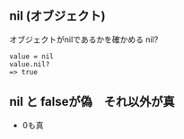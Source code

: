 ## nil (オブジェクト)
オブジェクトがnilであるかを確かめる nil?
```
value = nil
value.nil?
=> true
```

## nil と falseが偽　それ以外が真
- 0も真